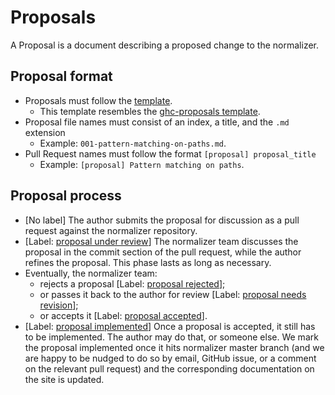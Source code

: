 # Proposals

A Proposal is a document describing a proposed change to the normalizer.

## Proposal format

- Proposals must follow the [template](./000-template.md).
  - This template resembles the [ghc-proposals template](https://github.com/ghc-proposals/ghc-proposals/blob/master/proposals/0000-template.md).
- Proposal file names must consist of an index, a title, and the `.md` extension
  - Example: `001-pattern-matching-on-paths.md`.
- Pull Request names must follow the format `[proposal] proposal_title`
  - Example: `[proposal] Pattern matching on paths`.

## Proposal process

- [No label] The author submits the proposal for discussion as a pull request against the normalizer repository.
- [Label: [proposal under review](https://github.com/objectionary/normalizer/labels/proposal%20under%20review)] The normalizer team discusses the proposal in the commit section of the pull request, while the author refines the proposal. This phase lasts as long as necessary.
- Eventually, the normalizer team:
  - rejects a proposal [Label: [proposal rejected](https://github.com/objectionary/normalizer/labels/proposal%20rejected)];
  - or passes it back to the author for review [Label: [proposal needs revision](https://github.com/objectionary/normalizer/labels/Proposal%20needs%20revision)];
  - or accepts it [Label: [proposal  accepted](https://github.com/objectionary/normalizer/labels/proposal%20accepted)].
- [Label: [proposal implemented](https://github.com/objectionary/normalizer/labels/proposal%20implemented)] Once a proposal is accepted, it still has to be implemented. The author may do that, or someone else. We mark the proposal implemented once it hits normalizer master branch (and we are happy to be nudged to do so by email, GitHub issue, or a comment on the relevant pull request) and the corresponding documentation on the site is updated.
